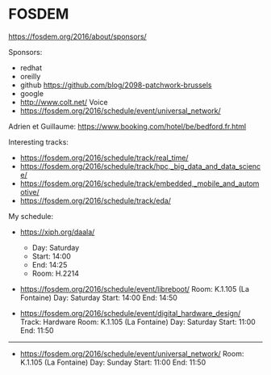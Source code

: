 # FOSDEM

https://fosdem.org/2016/about/sponsors/

Sponsors:

- redhat
- oreilly
- github https://github.com/blog/2098-patchwork-brussels
- google
- http://www.colt.net/ Voice
- https://fosdem.org/2016/schedule/event/universal_network/

Adrien et Guillaume: https://www.booking.com/hotel/be/bedford.fr.html

Interesting tracks:

-   https://fosdem.org/2016/schedule/track/real_time/
-   https://fosdem.org/2016/schedule/track/hpc,_big_data_and_data_science/
-   https://fosdem.org/2016/schedule/track/embedded,_mobile_and_automotive/
-   https://fosdem.org/2016/schedule/track/eda/

My schedule:

-   https://xiph.org/daala/
    - Day: Saturday
    - Start: 14:00
    - End: 14:25
    - Room: H.2214

-   https://fosdem.org/2016/schedule/event/libreboot/
    Room: K.1.105 (La Fontaine)
    Day: Saturday
    Start: 14:00
    End: 14:50

-   https://fosdem.org/2016/schedule/event/digital_hardware_design/
    Track: Hardware
    Room: K.1.105 (La Fontaine)
    Day: Saturday
    Start: 11:00
    End: 11:50

---

-   https://fosdem.org/2016/schedule/event/universal_network/
    Room: K.1.105 (La Fontaine)
    Day: Sunday
    Start: 11:00
    End: 11:50
